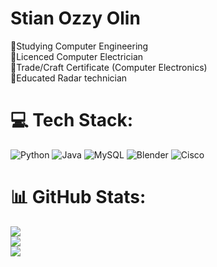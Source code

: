 # Stian Ozzy Olin
📌Studying Computer Engineering<br> 📌Licenced Computer Electrician<br> 📌Trade/Craft Certificate (Computer Electronics)<br> 📌Educated Radar technician

# 💻 Tech Stack:
![Python](https://img.shields.io/badge/python-3670A0?style=for-the-badge&logo=python&logoColor=ffdd54) ![Java](https://img.shields.io/badge/java-%23ED8B00.svg?style=for-the-badge&logo=openjdk&logoColor=white) ![MySQL](https://img.shields.io/badge/mysql-4479A1.svg?style=for-the-badge&logo=mysql&logoColor=white) ![Blender](https://img.shields.io/badge/blender-%23F5792A.svg?style=for-the-badge&logo=blender&logoColor=white) ![Cisco](https://img.shields.io/badge/cisco-%23049fd9.svg?style=for-the-badge&logo=cisco&logoColor=black)

# 📊 GitHub Stats:
![](https://github-readme-stats.vercel.app/api?username=StianOzzy&theme=dark&hide_border=false&include_all_commits=true&count_private=true)<br/>
![](https://github-readme-streak-stats.herokuapp.com/?user=StianOzzy&theme=dark&hide_border=false)<br/>
![](https://github-readme-stats.vercel.app/api/top-langs/?username=StianOzzy&theme=dark&hide_border=false&include_all_commits=true&count_private=true&layout=compact)
